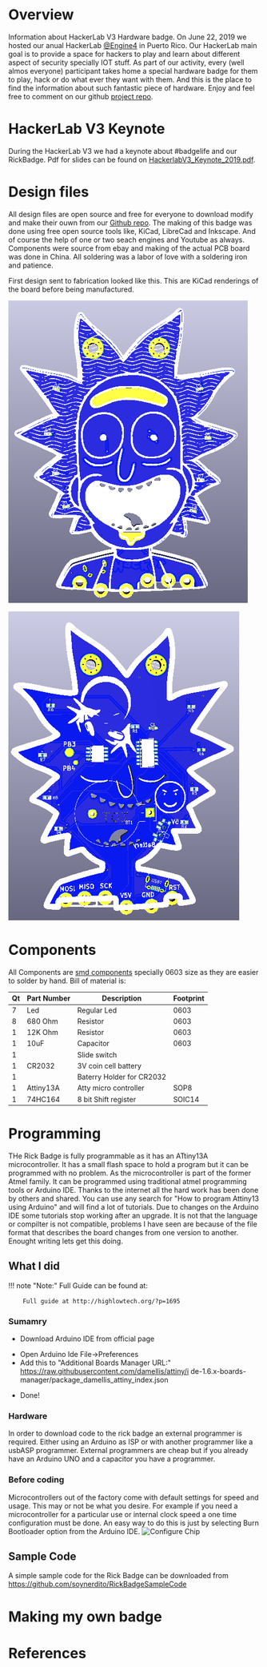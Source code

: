 # Overview

Information about HackerLab V3 Hardware badge. On June 22, 2019 we hosted our anual HackerLab [@Engine4](https://twitter.com/engine4cws/) in Puerto Rico. Our HackerLab main goal is to provide a space for hackers to play and learn about different aspect of security specially IOT stuff.
As part of our activity, every (well almos everyone) participant takes home a special hardware badge for them to play, hack or do what ever they want with them. And this is the place to find the information about such fantastic piece of hardware. Enjoy and feel free to comment on our github [project repo](https://github.com/soynerdito/RickBadge).

# HackerLab V3 Keynote
During the HackerLab V3 we had a keynote about #badgelife and our RickBadge. Pdf for slides can be found on [HackerlabV3_Keynote_2019.pdf](https://github.com/soynerdito/RickBadge/raw/master/References/HackerlabV3_Keynote_2019.pdf).


# Design files

All design files are open source and free for everyone to download modify and make their ouwn from our [Github repo](https://github.com/soynerdito/RickBadge "Badge Repo"). The making of this badge was done using free open source tools like, KiCad, LibreCad and Inkscape. And of course the help of one or two seach engines and Youtube as always.
Components were source from ebay and making of the actual PCB board was done in China. All soldering was a labor of love with a soldering iron and patience.

First design sent to fabrication looked like this. This are KiCad renderings of the board before being manufactured.

![Board 3D](img/rick3dblue.png)

![Back Side](img/rick3dblue_back.png)

# Components
All Components are [smd components](https://en.wikipedia.org/wiki/Surface-mount_technology) specially 0603 size as they are easier to solder by hand.
Bill of material is:

Qt | Part Number | Description | Footprint
-- | ----------- | ----------- | ---------
7 | Led | Regular Led | 0603
8 | 680 Ohm | Resistor | 0603
1 | 12K Ohm | Resistor | 0603
1 | 10uF | Capacitor | 0603
1 | | Slide switch |
1 | CR2032 | 3V coin cell battery |
1 |  | Baterry Holder for CR2032 |
1 | Attiny13A | Atty micro controller | SOP8
1 | 74HC164 | 8 bit Shift register | SOIC14


# Programming
THe Rick Badge is fully programmable as it has an ATtiny13A microcontroller. It has a small flash space to hold a program but it can be programmed with no problem. As the microcontroller is part of the former Atmel family. It can be programmed using traditional atmel programming tools or Arduino IDE. Thanks to the internet all the hard work has been done by others and shared. You can use any search for "How to program Attiny13 using Arduino" and will find a lot of tutorials. Due to changes on the Arduino IDE some tutorials stop working after an upgrade. It is not that the language or compilter is not compatible, problems I have seen are because of the file format that describes the board changes from one version to another. Enought writing lets get this doing.

## What I did
!!! note "Note:"
    Full Guide can be found at:

        Full guide at http://highlowtech.org/?p=1695
### Sumamry
+ Download Arduino IDE from official page
- Open Arduino Ide File->Preferences
- Add this to "Additional Boards Manager URL:" https://raw.githubusercontent.com/damellis/attiny/i de-1.6.x-boards-manager/package_damellis_attiny_index.json
* Done!
### Hardware
In order to download code to the rick badge an external programmer is required. Either using an Arduino as ISP or with another programmer like a usbASP programmer. External programmers are cheap but if you already have an Arduino UNO and a capacitor you have a programmer.

### Before coding
Microcontrollers out of the factory come with default settings for speed and usage. This may or not be what you desire. For example if you need a microcontroller for a particular use or internal clock speed a one time configuration must be done.
An easy way to do this is just by selecting Burn Bootloader option from the Arduino IDE.
![Configure Chip](burn_bootloader.png)

## Sample Code
A simple sample code for the Rick Badge can be downloaded from 
https://github.com/soynerdito/RickBadgeSampleCode




# Making my own badge

# References
